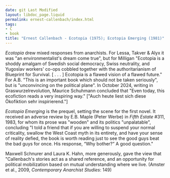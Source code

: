 ```yaml
---
date: git Last Modified
layout: libdoc_page.liquid
permalink: ernest-callenbach/index.html
tags:
- C
- book
title: "Ernest Callenbach - Ecotopia (1975); Ecotopia Emerging (1981)"
---
```


<em>Ecotopia</em> drew mixed responses from anarchists. For Lessa, Takver & Alyx  it was "an environmentalist's dream come true", but for Milligan "Ecotopia is a  shoddy amalgam of Swedish social democracy, Swiss neutrality, and Yugoslav  workers' co-ops cobbled together with the authoritarianism of Blueprint for  Survival. [ . . . ] Ecotopia is a flawed vision of a flawed future." For A.B.  "This is an important book which should not be taken seriously", but is  "unconvincing on the political plane". In October 2024, writing in Graswurzelrevolution, Maurice Schuhmann concluded that "Even today, this ecofiction reads a very inspiring way." ["Auch heute liest sich diese Ökofiktion sehr inspirierend."]

<em>Ecotopia Emerging</em> is the prequel, setting the scene for  the first novel. It received an adverse review by E.B. Maple (Peter Werbe) in _Fifth Estate_ #311, 1983, for whom its prose was "wooden" and its politics "unpalatable", concluding "I told a friend that if you are willing to suspend your normal criticality, swallow the West Coast myth in its entirety, and have your sense of reality defied, the book is worth reading just to see the good guys beat the bad guys for once. His response, “Why bother?” A good question."

Maxwell Schnurer and Laura K. Hahn, more generously, gave the view that "Callenbach's stories act as a shared reference, and an opportunity for political mobilization based on mutual understanding where we live. (Amster et al., 2009, _Contemporary Anarchist Studies_: 149)